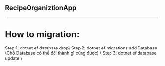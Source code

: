 ## RecipeOrganiztionApp
***
# How to migration:
Step 1: dotnet ef database drop\\
Step 2: dotnet ef migrations add Database (Chỗ Database có thể đổi thành gì cũng được) \\
Step 3: dotnet ef database update \\
